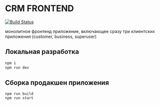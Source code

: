 # CRM FRONTEND 
[![Build Status][ci-badge]][ci-runs]

[ci-badge]:            https://github.com/tachki/crm-backend/actions/workflows/build.yaml/badge.svg
[ci-runs]:             https://github.com/tachki/crm-backend/actions

монолитное фронтенд приложение, включающее сразу три клиентских приложения (customer, business, superuser) 

## Локальная разработка
```bash
npm i
npm run dev
```

## Сборка продакшен приложения
```
npm run build
npm run start
```
